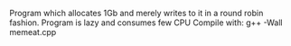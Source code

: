 Program which allocates 1Gb and merely writes to it in a round robin fashion. Program is lazy and consumes few CPU
Compile with: g++ -Wall memeat.cpp